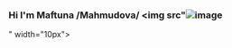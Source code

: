 ### Hi I'm Maftuna /Mahmudova/ <img src"![image](https://user-images.githubusercontent.com/107746483/183279896-85f1f16c-41eb-4f4a-845f-e55edb9d8517.png)
" width="10px">

